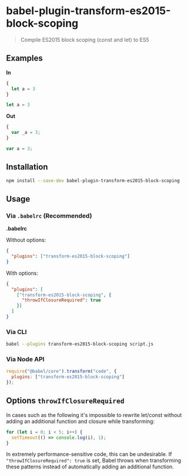 # babel-plugin-transform-es2015-block-scoping

> Compile ES2015 block scoping (const and let) to ES5

## Examples

**In**

```javascript
{
  let a = 3
}

let a = 3
```

**Out**

```javascript
{
  var _a = 3;
}

var a = 3;
```

## Installation

```sh
npm install --save-dev babel-plugin-transform-es2015-block-scoping
```

## Usage

### Via `.babelrc` (Recommended)

**.babelrc**

Without options:

```json
{
  "plugins": ["transform-es2015-block-scoping"]
}
```

With options:

```json
{
  "plugins": [
    ["transform-es2015-block-scoping", {
      "throwIfClosureRequired": true
    }]
  ]
}
```

### Via CLI

```sh
babel --plugins transform-es2015-block-scoping script.js
```

### Via Node API

```javascript
require("@babel/core").transform("code", {
  plugins: ["transform-es2015-block-scoping"]
});
```

## Options `throwIfClosureRequired`

In cases such as the following it's impossible to rewrite let/const without adding an additional function and closure while transforming:

```javascript
for (let i = 0; i < 5; i++) {
  setTimeout(() => console.log(i), 1);
}
```

In extremely performance-sensitive code, this can be undesirable. If `"throwIfClosureRequired": true` is set, Babel throws when transforming these patterns instead of automatically adding an additional function.
